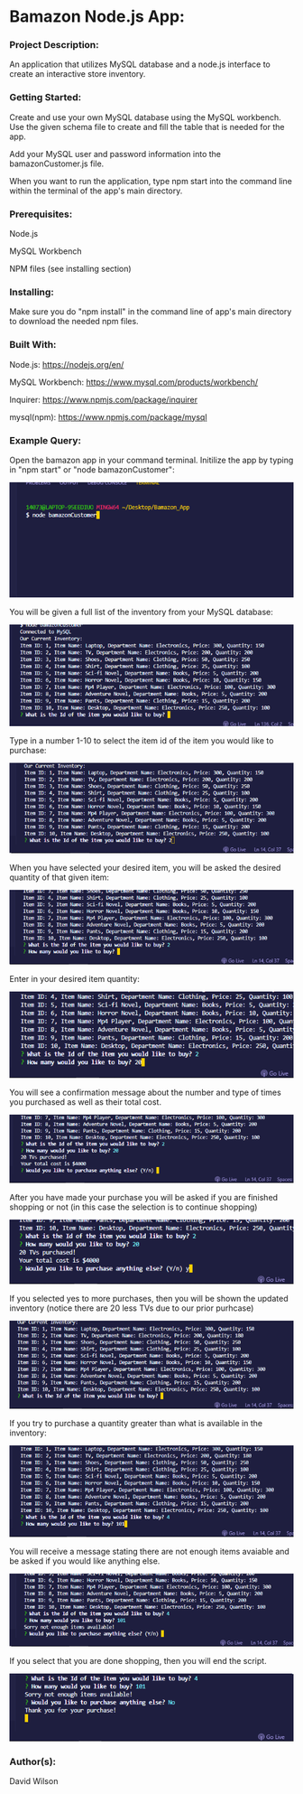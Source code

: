 # **Bamazon Node.js App:**

### **Project Description:**

An application that utilizes MySQL database and a node.js interface to create an interactive store inventory.

### **Getting Started:**

Create and use your own MySQL database using the MySQL workbench. Use the given schema file to create and fill the table that is needed for the app.

Add your MySQL user and password information into the bamazonCustomer.js file.

When you want to run the application, type npm start into the command line within the terminal of the app's main directory.

### **Prerequisites:**

Node.js

MySQL Workbench

NPM files (see installing section)

### **Installing:**

Make sure you do "npm install" in the command line of app's main directory to download the needed npm files.

### **Built With:**

Node.js: https://nodejs.org/en/

MySQL Workbench: https://www.mysql.com/products/workbench/

Inquirer: https://www.npmjs.com/package/inquirer

mysql(npm): https://www.npmjs.com/package/mysql

### **Example Query:**

Open the bamazon app in your command terminal. Initilize the app by typing in "npm start" or "node bamazonCustomer":

![Bamazon App Photo](https://github.com/Moldysmurf38/bamazon-app/blob/master/example_pics/bamazonpic1.png)

You will be given a full list of the inventory from your MySQL database:

![Bamazon App Photo](https://github.com/Moldysmurf38/bamazon-app/blob/master/example_pics/bamazonpic2.png)

Type in a number 1-10 to select the item id of the item you would like to purchase:

![Bamazon App Photo](https://github.com/Moldysmurf38/bamazon-app/blob/master/example_pics/bamazonpic3.png)

When you have selected your desired item, you will be asked the desired quantity of that given item:

![Bamazon App Photo](https://github.com/Moldysmurf38/bamazon-app/blob/master/example_pics/bamazonpic4.png)

Enter in your desired item quantity:

![Bamazon App Photo](https://github.com/Moldysmurf38/bamazon-app/blob/master/example_pics/bamazonpic5.png)

You will see a confirmation message about the number and type of times you purchased as well as their total cost.

![Bamazon App Photo](https://github.com/Moldysmurf38/bamazon-app/blob/master/example_pics/bamazonpic6.png)

After you have made your purchase you will be asked if you are finished shopping or not (in this case the selection is to continue shopping)

![Bamazon App Photo](https://github.com/Moldysmurf38/bamazon-app/blob/master/example_pics/bamazonpic7.png)

If you selected yes to more purchases, then you will be shown the updated inventory (notice there are 20 less TVs due to our prior purhcase)

![Bamazon App Photo](https://github.com/Moldysmurf38/bamazon-app/blob/master/example_pics/bamazonpic8.png)

If you try to purchase a quantity greater than what is available in the inventory:

![Bamazon App Photo](https://github.com/Moldysmurf38/bamazon-app/blob/master/example_pics/bamazonpic9.png)

You will receive a message stating there are not enough items avaiable and be asked if you would like anything else.

![Bamazon App Photo](https://github.com/Moldysmurf38/bamazon-app/blob/master/example_pics/bamazonpic10.png)

If you select that you are done shopping, then you will end the script.

![Bamazon App Photo](https://github.com/Moldysmurf38/bamazon-app/blob/master/example_pics/bamazonpic11.png)

### **Author(s):**

David Wilson

